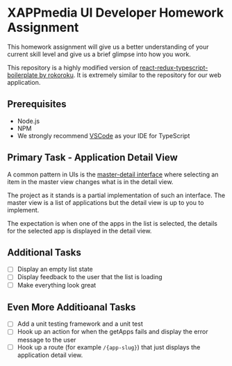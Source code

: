 # XAPPmedia UI Developer Homework Assignment

This homework assignment will give us a better understanding of your current skill level and give us a brief glimpse into how you work.

This repository is a highly modified version of [react-redux-typescript-boilerplate by rokoroku](https://github.com/rokoroku/react-redux-typescript-boilerplate).  It is extremely similar to the repository for our web application.

## Prerequisites 

- Node.js
- NPM
- We strongly recommend [VSCode](https://code.visualstudio.com/download) as your IDE for TypeScript

## Primary Task - Application Detail View

A common pattern in UIs is the [master-detail interface](https://en.wikipedia.org/wiki/Master%E2%80%93detail_interface) where selecting an item in the master view changes what is in the detail view.

The project as it stands is a partial implementation of such an interface.  The master view is a list of applications but the detail view is up to you to implement.  

The expectation is when one of the apps in the list is selected, the details for the selected app is displayed in the detail view.

## Additional Tasks

- [ ] Display an empty list state
- [ ] Display feedback to the user that the list is loading
- [ ] Make everything look great

## Even More Additioanal Tasks

- [ ] Add a unit testing framework and a unit test
- [ ] Hook up an action for when the getApps fails and display the error message to the user
- [ ] Hook up a route (for example `/{app-slug}`) that just displays the application detail view.  
